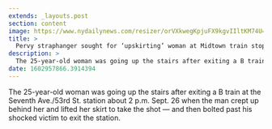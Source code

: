 ```yaml
--- 
extends: _layouts.post 
section: content 
image: https://www.nydailynews.com/resizer/orVXkwegKpjuFX9kgvIIltKM74U=/1200x0/center/top/cloudfront-us-east-1.images.arcpublishing.com/tronc/AGVPH63BFNANNB4Q6XSFAW5MEA.jpg 
title: > 
  Pervy straphanger sought for ‘upskirting’ woman at Midtown train stop: authorities 
description: > 
  The 25-year-old woman was going up the stairs after exiting a B train at the Seventh Ave./53rd St. station about 2 p.m. Sept. 26 when the man crept up behind her and lifted her skirt to take the shot — and then bolted past his shocked victim to exit the station. 
date: 1602957866.3914394 
--- 
```

The 25-year-old woman was going up the stairs after exiting a B train at the Seventh Ave./53rd St. station about 2 p.m. Sept. 26 when the man crept up behind her and lifted her skirt to take the shot — and then bolted past his shocked victim to exit the station.